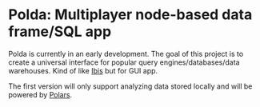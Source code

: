 # Polda: Multiplayer node-based data frame/SQL app

Polda is currently in an early development.  The goal of this project is to
create a universal interface for popular query engines/databases/data warehouses.
Kind of like [Ibis](https://github.com/ibis-project/ibis) but for GUI app.

The first version will only support analyzing data stored locally and will be
powered by [Polars](https://github.com/pola-rs/polars).


